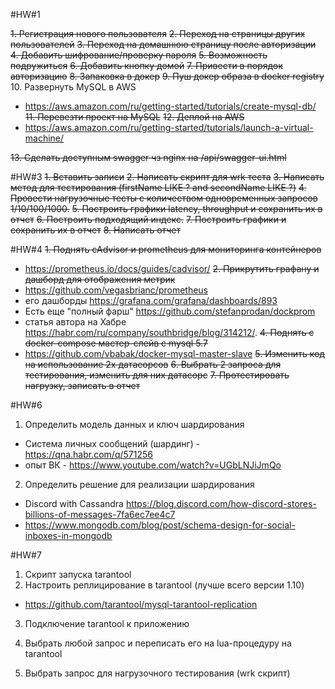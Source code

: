#HW#1

~~1. Регистрация нового пользователя~~
~~2. Переход на страницы других пользователей~~
~~3. Переход на домашнюю страницу после авторизации~~
~~4. Добавить шифрование/проверку пароля~~
~~5. Возможность подружиться~~
~~6. Добавить кнопку домой~~
~~7. Привести в порядок авторизацию~~
~~8. Запаковка в докер~~
~~9. Пуш докер образа в docker registry~~
10. Развернуть MySQL в AWS
  - https://aws.amazon.com/ru/getting-started/tutorials/create-mysql-db/
~~11. Перевезти проект на MySQL~~
~~12. Деплой на AWS~~
  - https://aws.amazon.com/ru/getting-started/tutorials/launch-a-virtual-machine/
  
~~13. Сделать доступным swagger чз nginx на /api/swagger-ui.html~~


#HW#3
~~1. Вставить записи~~
~~2. Написать скрипт для wrk теста~~
~~3. Написать метод для тестирования (firstName LIKE ? and secondName LIKE ?)~~
~~4. Провести нагрузочные тесты с количеством одновременных запросов 1/10/100/1000.~~
~~5. Построить графики latency, throughput и сохранить их в отчет~~
~~6. Построить подходящий индекс.~~
~~7. Построить графики и сохранить их в отчет~~
~~8. Написать отчет~~

#HW#4
~~1. Поднять cAdvisor и prometheus для мониторинга контейнеров~~
  - https://prometheus.io/docs/guides/cadvisor/
~~2. Прикрутить графану и дашборд для отображения метрик~~
  - https://github.com/vegasbrianc/prometheus
  - его дашборды https://grafana.com/grafana/dashboards/893
  - Есть еще "полный фарш" https://github.com/stefanprodan/dockprom 
  - статья автора на Хабре https://habr.com/ru/company/southbridge/blog/314212/.
~~4. Поднять с docker-compose мастер-слейв с mysql 5.7~~
  - https://github.com/vbabak/docker-mysql-master-slave
~~5. Изменить код на использование 2х датасорсов~~
~~6. Выбрать 2 запроса для тестирования, изменить для них датасорс~~
~~7. Протестировать нагрузку, записать в отчет~~

#HW#6
1. Определить модель данных и ключ шардирования
  - Система личных сообщений (шардинг) - https://qna.habr.com/q/571256
  - опыт ВК - https://www.youtube.com/watch?v=UGbLNJiJmQo
2. Определить решение для реализации шардирования
  - Discord with Cassandra https://blog.discord.com/how-discord-stores-billions-of-messages-7fa6ec7ee4c7
  - https://www.mongodb.com/blog/post/schema-design-for-social-inboxes-in-mongodb
  
#HW#7

1. Скрипт запуска tarantool
2. Настроить реплицирование в tarantool (лучше всего версии 1.10)
  - https://github.com/tarantool/mysql-tarantool-replication 
3. Подключение tarantool к приложению
4. Выбрать любой запрос и переписать его на lua-процедуру на tarantool

5. Выбрать запрос для нагрузочного тестирования (wrk скрипт)



